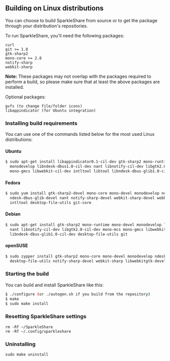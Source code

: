 ## Building on Linux distributions

You can choose to build SparkleShare from source or to get the package through your distribution's repositories.

To run SparkleShare, you'll need the following packages:

```
curl
git >= 1.8
gtk-sharp2
mono-core >= 2.8
notify-sharp
webkit-sharp
```

**Note:** These packages may not overlap with the packages required to perform a build, so please make sure that at least the above packages are installed.

Optional packages:

```
gvfs (to change file/folder icons)
libappindicator (for Ubuntu integration)
```

### Installing build requirements

You can use one of the commands listed below for the most used Linux distributions:


#### Ubuntu

```bash
$ sudo apt-get install libappindicator0.1-cil-dev gtk-sharp2 mono-runtime mono-devel \
  monodevelop libndesk-dbus1.0-cil-dev nant libnotify-cil-dev libgtk2.0-cil-dev mono-mcs \
  mono-gmcs libwebkit-cil-dev intltool libtool libndesk-dbus-glib1.0-cil-dev git
```

#### Fedora

```bash
$ sudo yum install gtk-sharp2-devel mono-core mono-devel monodevelop ndesk-dbus-devel \
  ndesk-dbus-glib-devel nant notify-sharp-devel webkit-sharp-devel webkitgtk-devel libtool \
  intltool desktop-file-utils git-core
```

#### Debian

```bash
$ sudo apt-get install gtk-sharp2 mono-runtime mono-devel monodevelop libndesk-dbus1.0-cil-dev \
  nant libnotify-cil-dev libgtk2.0-cil-dev mono-mcs mono-gmcs libwebkit-cil-dev intltool libtool \
  libndesk-dbus-glib1.0-cil-dev desktop-file-utils git
```

#### openSUSE

```bash
$ sudo zypper install gtk-sharp2 mono-core mono-devel monodevelop ndesk-dbus-glib-devel nant \
  desktop-file-utils notify-sharp-devel webkit-sharp libwebkitgtk-devel libtool intltool
```

### Starting the build

You can build and install SparkleShare like this:

```bash
$ ./configure (or ./autogen.sh if you build from the repository)
$ make
$ sudo make install
```


### Resetting SparkleShare settings

```
rm -Rf ~/SparkleShare
rm -Rf ~/.config/sparkleshare
```


### Uninstalling

```
sudo make uninstall
```

